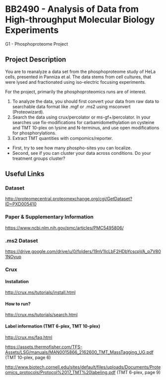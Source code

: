 # BB2490 - Analysis of Data from High-throughput Molecular Biology Experiments
G1 - Phosphoproteome Project

## Project Description
You are to reanalyze a data set from the phosphoproteome study of HeLa cells, presented in Panniza et al. The data stems from cell cultures, that were lysed and fractionated using iso-electric focusing experiments.

For the project, primarily the phosphoproteomics runs are of interest.

1. To analyze the data, you should first convert your data from raw data to searchable data format like .mgf or .ms2 using msconvert (Proteowizard).
2. Search the data using crux/percolator or ms-gf+/percolator. In your searches use fix-modifications for carbamidomethylation on cysteine and TMT 10-plex on lysine and N-terminus, and use open modifications for phosphorylations.
3. Extract TMT quantities with compomics/reporter. 

* First, try to see how many phospho-sites you can localize.
* Second, see if you can cluster your data across conditions. Do your treatment groups cluster?

## Useful Links

### Dataset
http://proteomecentral.proteomexchange.org/cgi/GetDataset?ID=PXD005410

### Paper & Supplementary Information
https://www.ncbi.nlm.nih.gov/pmc/articles/PMC5495806/

### .ms2 Dataset
https://drive.google.com/drive/u/0/folders/19nV1IcLbF2HDbYcscpVA_p7V801NOyup

### Crux 
#### Installation
http://crux.ms/tutorials/install.html
#### How to run?
http://crux.ms/tutorials/search.html
#### Label information (TMT 6-plex, TMT 10-plex)
http://crux.ms/faq.html

https://assets.thermofisher.com/TFS-Assets/LSG/manuals/MAN0015866_2162600_TMT_MassTagging_UG.pdf (TMT 10-plex, page 6)

http://www.biotech.cornell.edu/sites/default/files/uploads/Documents/Proteomics_protocols/Protocol%2017_TMT%20labeling.pdf (TMT 6-plex, page 9)
